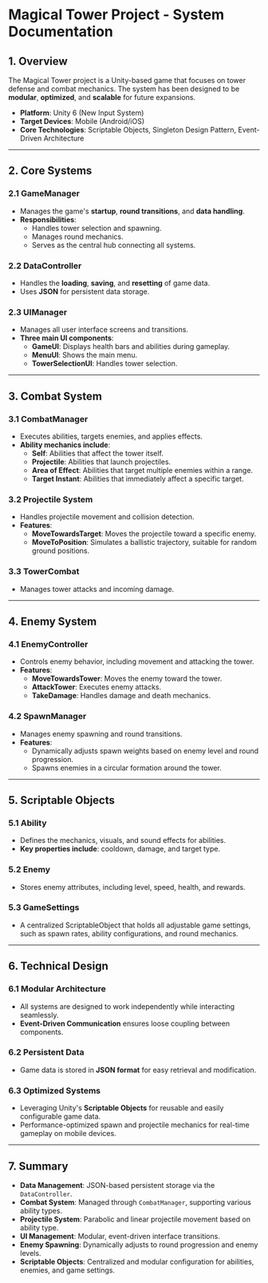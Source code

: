 # Magical Tower Project - System Documentation

## 1. Overview
The Magical Tower project is a Unity-based game that focuses on tower defense and combat mechanics. The system has been designed to be **modular**, **optimized**, and **scalable** for future expansions.

- **Platform**: Unity 6 (New Input System)
- **Target Devices**: Mobile (Android/iOS)
- **Core Technologies**: Scriptable Objects, Singleton Design Pattern, Event-Driven Architecture

---

## 2. Core Systems

### 2.1 GameManager
- Manages the game's **startup**, **round transitions**, and **data handling**.
- **Responsibilities**:
  - Handles tower selection and spawning.
  - Manages round mechanics.
  - Serves as the central hub connecting all systems.

### 2.2 DataController
- Handles the **loading**, **saving**, and **resetting** of game data.
- Uses **JSON** for persistent data storage.

### 2.3 UIManager
- Manages all user interface screens and transitions.
- **Three main UI components**:
  - **GameUI**: Displays health bars and abilities during gameplay.
  - **MenuUI**: Shows the main menu.
  - **TowerSelectionUI**: Handles tower selection.

---

## 3. Combat System

### 3.1 CombatManager
- Executes abilities, targets enemies, and applies effects.
- **Ability mechanics include**:
  - **Self**: Abilities that affect the tower itself.
  - **Projectile**: Abilities that launch projectiles.
  - **Area of Effect**: Abilities that target multiple enemies within a range.
  - **Target Instant**: Abilities that immediately affect a specific target.

### 3.2 Projectile System
- Handles projectile movement and collision detection.
- **Features**:
  - **MoveTowardsTarget**: Moves the projectile toward a specific enemy.
  - **MoveToPosition**: Simulates a ballistic trajectory, suitable for random ground positions.

### 3.3 TowerCombat
- Manages tower attacks and incoming damage.

---

## 4. Enemy System

### 4.1 EnemyController
- Controls enemy behavior, including movement and attacking the tower.
- **Features**:
  - **MoveTowardsTower**: Moves the enemy toward the tower.
  - **AttackTower**: Executes enemy attacks.
  - **TakeDamage**: Handles damage and death mechanics.

### 4.2 SpawnManager
- Manages enemy spawning and round transitions.
- **Features**:
  - Dynamically adjusts spawn weights based on enemy level and round progression.
  - Spawns enemies in a circular formation around the tower.

---

## 5. Scriptable Objects

### 5.1 Ability
- Defines the mechanics, visuals, and sound effects for abilities.
- **Key properties include**: cooldown, damage, and target type.

### 5.2 Enemy
- Stores enemy attributes, including level, speed, health, and rewards.

### 5.3 GameSettings
- A centralized ScriptableObject that holds all adjustable game settings, such as spawn rates, ability configurations, and round mechanics.

---

## 6. Technical Design

### 6.1 Modular Architecture
- All systems are designed to work independently while interacting seamlessly.
- **Event-Driven Communication** ensures loose coupling between components.

### 6.2 Persistent Data
- Game data is stored in **JSON format** for easy retrieval and modification.

### 6.3 Optimized Systems
- Leveraging Unity's **Scriptable Objects** for reusable and easily configurable game data.
- Performance-optimized spawn and projectile mechanics for real-time gameplay on mobile devices.

---

## 7. Summary
- **Data Management**: JSON-based persistent storage via the `DataController`.
- **Combat System**: Managed through `CombatManager`, supporting various ability types.
- **Projectile System**: Parabolic and linear projectile movement based on ability type.
- **UI Management**: Modular, event-driven interface transitions.
- **Enemy Spawning**: Dynamically adjusts to round progression and enemy levels.
- **Scriptable Objects**: Centralized and modular configuration for abilities, enemies, and game settings.
